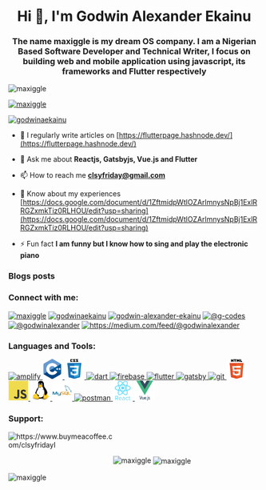 <h1 align="center">Hi 👋, I'm Godwin Alexander Ekainu</h1>
<h3 align="center">The name maxiggle is my dream OS company. I am a Nigerian Based Software Developer and Technical Writer, I focus on building web and mobile application using javascript, its frameworks and Flutter respectively</h3>

<p align="left"> <img src="https://komarev.com/ghpvc/?username=maxiggle&label=Profile%20views&color=0e75b6&style=flat" alt="maxiggle" /> </p>

<p align="left"> <a href="https://github.com/ryo-ma/github-profile-trophy"><img src="https://github-profile-trophy.vercel.app/?username=maxiggle" alt="maxiggle" /></a> </p>

<p align="left"> <a href="https://twitter.com/godwinaekainu" target="blank"><img src="https://img.shields.io/twitter/follow/godwinaekainu?logo=twitter&style=for-the-badge" alt="godwinaekainu" /></a> </p>

- 📝 I regularly write articles on [https://flutterpage.hashnode.dev/](https://flutterpage.hashnode.dev/)

- 💬 Ask me about **Reactjs, Gatsbyjs, Vue.js and Flutter**

- 📫 How to reach me **clsyfriday@gmail.com**

- 📄 Know about my experiences [https://docs.google.com/document/d/1ZftmidpWtlOZArlmnysNpBj1ExlRRGZxmkTiz0RLHOU/edit?usp=sharing](https://docs.google.com/document/d/1ZftmidpWtlOZArlmnysNpBj1ExlRRGZxmkTiz0RLHOU/edit?usp=sharing)

- ⚡ Fun fact **I am funny but I know how to sing and play the electronic piano**

### Blogs posts
<!-- BLOG-POST-LIST:START -->
<!-- BLOG-POST-LIST:END -->

<h3 align="left">Connect with me:</h3>
<p align="left">
<a href="https://dev.to/maxiggle" target="blank"><img align="center" src="https://raw.githubusercontent.com/rahuldkjain/github-profile-readme-generator/master/src/images/icons/Social/devto.svg" alt="maxiggle" height="30" width="40" /></a>
<a href="https://twitter.com/godwinaekainu" target="blank"><img align="center" src="https://raw.githubusercontent.com/rahuldkjain/github-profile-readme-generator/master/src/images/icons/Social/twitter.svg" alt="godwinaekainu" height="30" width="40" /></a>
<a href="https://linkedin.com/in/godwin-alexander-ekainu" target="blank"><img align="center" src="https://raw.githubusercontent.com/rahuldkjain/github-profile-readme-generator/master/src/images/icons/Social/linked-in-alt.svg" alt="godwin-alexander-ekainu" height="30" width="40" /></a>
<a href="https://hashnode.com/@g-codes" target="blank"><img align="center" src="https://raw.githubusercontent.com/rahuldkjain/github-profile-readme-generator/master/src/images/icons/Social/hashnode.svg" alt="@g-codes" height="30" width="40" /></a>
<a href="https://medium.com/@godwinalexander" target="blank"><img align="center" src="https://raw.githubusercontent.com/rahuldkjain/github-profile-readme-generator/master/src/images/icons/Social/medium.svg" alt="@godwinalexander" height="30" width="40" /></a>
<a href="/https://medium.com/feed/@godwinalexander" target="blank"><img align="center" src="https://raw.githubusercontent.com/rahuldkjain/github-profile-readme-generator/master/src/images/icons/Social/rss.svg" alt="https://medium.com/feed/@godwinalexander" height="30" width="40" /></a>
</p>

<h3 align="left">Languages and Tools:</h3>
<p align="left"> <a href="https://aws.amazon.com/amplify/" target="_blank" rel="noreferrer"> <img src="https://docs.amplify.aws/assets/logo-dark.svg" alt="amplify" width="40" height="40"/> </a> <a href="https://www.w3schools.com/cpp/" target="_blank" rel="noreferrer"> <img src="https://raw.githubusercontent.com/devicons/devicon/master/icons/cplusplus/cplusplus-original.svg" alt="cplusplus" width="40" height="40"/> </a> <a href="https://www.w3schools.com/css/" target="_blank" rel="noreferrer"> <img src="https://raw.githubusercontent.com/devicons/devicon/master/icons/css3/css3-original-wordmark.svg" alt="css3" width="40" height="40"/> </a> <a href="https://dart.dev" target="_blank" rel="noreferrer"> <img src="https://www.vectorlogo.zone/logos/dartlang/dartlang-icon.svg" alt="dart" width="40" height="40"/> </a> <a href="https://firebase.google.com/" target="_blank" rel="noreferrer"> <img src="https://www.vectorlogo.zone/logos/firebase/firebase-icon.svg" alt="firebase" width="40" height="40"/> </a> <a href="https://flutter.dev" target="_blank" rel="noreferrer"> <img src="https://www.vectorlogo.zone/logos/flutterio/flutterio-icon.svg" alt="flutter" width="40" height="40"/> </a> <a href="https://www.gatsbyjs.com/" target="_blank" rel="noreferrer"> <img src="https://www.vectorlogo.zone/logos/gatsbyjs/gatsbyjs-icon.svg" alt="gatsby" width="40" height="40"/> </a> <a href="https://git-scm.com/" target="_blank" rel="noreferrer"> <img src="https://www.vectorlogo.zone/logos/git-scm/git-scm-icon.svg" alt="git" width="40" height="40"/> </a> <a href="https://www.w3.org/html/" target="_blank" rel="noreferrer"> <img src="https://raw.githubusercontent.com/devicons/devicon/master/icons/html5/html5-original-wordmark.svg" alt="html5" width="40" height="40"/> </a> <a href="https://developer.mozilla.org/en-US/docs/Web/JavaScript" target="_blank" rel="noreferrer"> <img src="https://raw.githubusercontent.com/devicons/devicon/master/icons/javascript/javascript-original.svg" alt="javascript" width="40" height="40"/> </a> <a href="https://www.linux.org/" target="_blank" rel="noreferrer"> <img src="https://raw.githubusercontent.com/devicons/devicon/master/icons/linux/linux-original.svg" alt="linux" width="40" height="40"/> </a> <a href="https://www.mysql.com/" target="_blank" rel="noreferrer"> <img src="https://raw.githubusercontent.com/devicons/devicon/master/icons/mysql/mysql-original-wordmark.svg" alt="mysql" width="40" height="40"/> </a> <a href="https://postman.com" target="_blank" rel="noreferrer"> <img src="https://www.vectorlogo.zone/logos/getpostman/getpostman-icon.svg" alt="postman" width="40" height="40"/> </a> <a href="https://reactjs.org/" target="_blank" rel="noreferrer"> <img src="https://raw.githubusercontent.com/devicons/devicon/master/icons/react/react-original-wordmark.svg" alt="react" width="40" height="40"/> </a> <a href="https://vuejs.org/" target="_blank" rel="noreferrer"> <img src="https://raw.githubusercontent.com/devicons/devicon/master/icons/vuejs/vuejs-original-wordmark.svg" alt="vuejs" width="40" height="40"/> </a> </p>

<h3 align="left">Support:</h3>
<p><a href="https://www.buymeacoffee.com/https://www.buymeacoffee.com/clsyfridayI"> <img align="left" src="https://cdn.buymeacoffee.com/buttons/v2/default-yellow.png" height="50" width="210" alt="https://www.buymeacoffee.com/clsyfridayI" /></a></p><br><br>

<p><img align="left" src="https://github-readme-stats.vercel.app/api/top-langs?username=maxiggle&show_icons=true&locale=en&layout=compact" alt="maxiggle" /></p>

<p>&nbsp;<img align="center" src="https://github-readme-stats.vercel.app/api?username=maxiggle&show_icons=true&locale=en" alt="maxiggle" /></p>

<p><img align="center" src="https://github-readme-streak-stats.herokuapp.com/?user=maxiggle&" alt="maxiggle" /></p>
